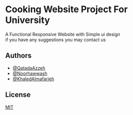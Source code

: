 # Cooking Website Project For University

A Functional Responsive Website with Simple ui design <br/>
if you have any suggestions you may contact us

## Authors

- [@QatadaAzzeh](https://github.com/qlzv)
- [@Noorhawwash](https://github.com/Noorhawwash)
- [@KhaledAlmafarjeh](https://github.com/KhaledAlmafarjeh)

## License

[MIT](https://choosealicense.com/licenses/mit/)
